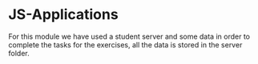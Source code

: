 # JS-Applications 
For this module we have used a student server and some data in order to complete the tasks for the exercises, all the data is stored in the server folder. 
